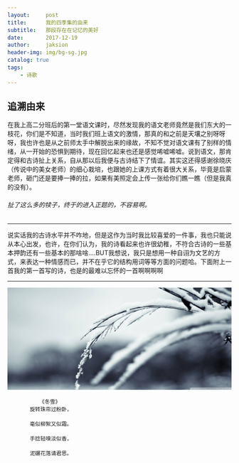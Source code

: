```yaml
---
layout:     post
title:      我的四季集的由来
subtitle:   那段存在在记忆的美好
date:       2017-12-19
author:     jaksion
header-img: img/bg-sg.jpg
catalog: true
tags:
    - 诗歌
---
```


## 追溯由来
在我上高二分班后的第一堂语文课时，尽然发现我的语文老师竟然是我们东大的一枝花，你们是不知道，当时我们班上语文的激情，那真的和之前是天壤之别呀呀呀，我也许也是从之前师太手中解脱出来的缘故，不知不觉对语文课有了别样的情绪，从一开始的恐惧到期待，现在回忆起来也还是感觉唏嘘唏嘘。说到语文，那肯定得和古诗扯上关系，自从那以后我便与古诗结下了情谊。其实这还得感谢徐晓庆（传说中的美女老师）的细心栽培，也跟她的上课方式有着很大关系，毕竟是启蒙老师，砸门还是要捧一捧的拉，如果有美照定会上传一张给你们瞧一瞧（但是我真的没有）。
###### 扯了这么多的犊子，终于的进入正题的，不容易啊。

---
 说实话我的古诗水平并不咋地，但是这作为当时我比较喜爱的一件事，我也只能说从本心出发，也许，在你们认为，我的诗看起来也许很幼稚，不符合古诗的一些基本押韵还有一些基本的那啥啥....BUT我想说，我只是想用一种自诩为文艺的方式，来表达一种情感而已，并不在乎它的结构用词等等方面的问题哈。下面附上一首我的第一首写的诗，也是的最难以忘怀的一首啊啊啊啊

---
![image](https://github.com/jaksion/jaksion.github.io/blob/master/img/sg-dx.jpg)
```
          《冬雪》
       旋转珠帘过粉卧，

       毫似柳絮又似霜。

       手捻轻嗅淡似香，

       泥碾花落请君思。
```



